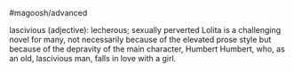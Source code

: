 #magoosh/advanced

lascivious (adjective): lecherous; sexually perverted 
Lolita is a challenging novel for many, not necessarily because of the elevated prose style but because of 
the depravity of the main character, Humbert Humbert, who, as an old, lascivious man, falls in love with 
a girl. 
